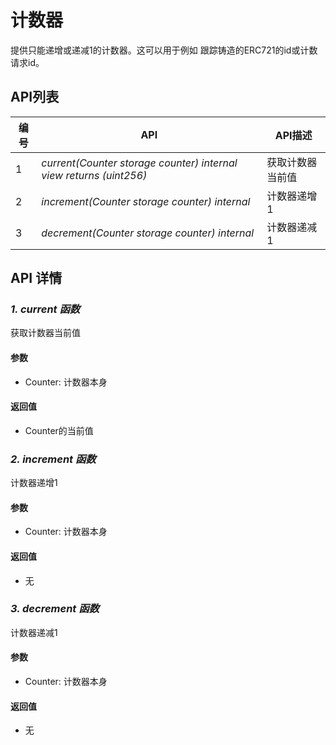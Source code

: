 # 计数器
提供只能递增或递减1的计数器。这可以用于例如 跟踪铸造的ERC721的id或计数请求id。

## API列表

编号 | API | API描述
---|---|---
1 | *current(Counter storage counter) internal view returns (uint256)* | 获取计数器当前值
2 | *increment(Counter storage counter) internal* | 计数器递增1
3 | *decrement(Counter storage counter) internal* | 计数器递减1


## API 详情

### ***1. current 函数***
获取计数器当前值
#### 参数
- Counter: 计数器本身
#### 返回值
- Counter的当前值

### ***2. increment 函数***
计数器递增1
#### 参数
- Counter: 计数器本身
#### 返回值
- 无

### ***3. decrement 函数***
计数器递减1
#### 参数
- Counter: 计数器本身
#### 返回值
- 无